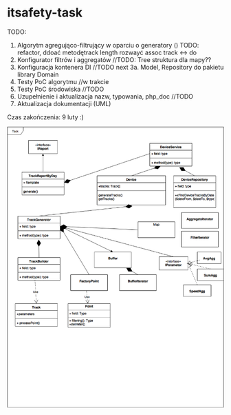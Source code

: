 # itsafety-task
TODO:
1. Algorytm agregująco-filtrujący w oparciu o generatory ()   TODO: refactor, ddoać  metodętrack length  rozwayć assoc track <-> do
2. Konfigurator filtrów i aggregatów     //TODO: Tree struktura dla mapy??
3. Konfiguracja kontenera DI //TODO  next
3a. Model, Repository do pakietu library Domain
4. Testy PoC algorytmu    //w trakcie 
5. Testy PoC środowiska  //TODO
6. Uzupełnienie i aktualizacja nazw, typowania, php_doc //TODO
7. Aktualizacja dokumentacji (UML)  

Czas zakończenia: 9 luty :)

![img](https://github.com/mariuszmilko/itsafety-task/blob/master/itsafety.png)

